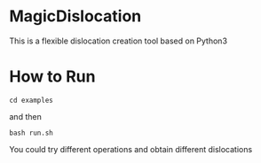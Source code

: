 # MagicDislocation
This is a flexible dislocation creation tool based on Python3

# How to Run
`
cd examples
`

and then

`
bash run.sh
`

You could try different operations and obtain different dislocations

